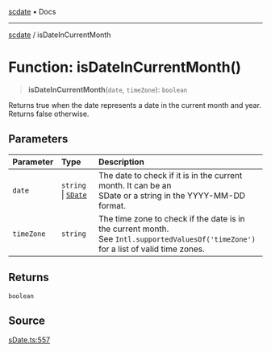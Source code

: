 [scdate](../README.md) • Docs

---

[scdate](../README.md) / isDateInCurrentMonth

# Function: isDateInCurrentMonth()

> **isDateInCurrentMonth**(`date`, `timeZone`): `boolean`

Returns true when the date represents a date in the current month and year.
Returns false otherwise.

## Parameters

| Parameter  | Type                                       | Description                                                                                                                               |
| :--------- | :----------------------------------------- | :---------------------------------------------------------------------------------------------------------------------------------------- |
| `date`     | `string` \| [`SDate`](../classes/SDate.md) | The date to check if it is in the current month. It can be an<br />SDate or a string in the YYYY-MM-DD format.                            |
| `timeZone` | `string`                                   | The time zone to check if the date is in the current month.<br />See `Intl.supportedValuesOf('timeZone')` for a list of valid time zones. |

## Returns

`boolean`

## Source

[sDate.ts:557](https://github.com/ericvera/scdate/blob/main/src/sDate.ts#L557)
